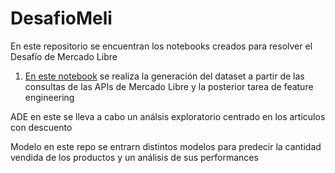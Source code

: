 # DesafioMeli

En este repositorio se encuentran los notebooks creados para resolver el Desafío de Mercado Libre

1. [En este notebook](https://github.com/sfrittaoni/DesafioMeli/blob/main/DesafioML%20Dataset_FeatureEngineering.ipynb) se realiza la generación del dataset a partir de las consultas de las APIs de Mercado Libre y la posterior tarea de feature engineering

ADE en este se lleva a cabo un análsis exploratorio centrado en los articulos con descuento

Modelo en este repo se entrarn distintos modelos para predecir la cantidad vendida de los productos y un análisis de sus performances
